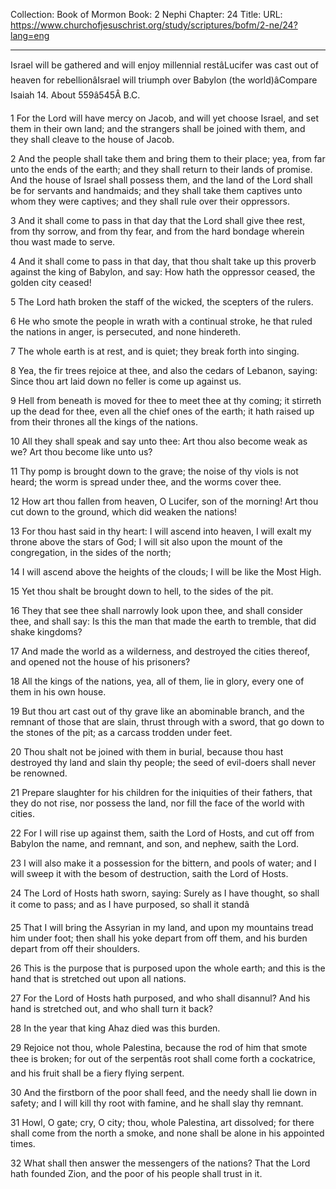Collection: Book of Mormon
Book: 2 Nephi
Chapter: 24
Title: 
URL: https://www.churchofjesuschrist.org/study/scriptures/bofm/2-ne/24?lang=eng

---

Israel will be gathered and will enjoy millennial restâLucifer was cast out of heaven for rebellionâIsrael will triumph over Babylon (the world)âCompare Isaiah 14. About 559â545Â B.C.

1 For the Lord will have mercy on Jacob, and will yet choose Israel, and set them in their own land; and the strangers shall be joined with them, and they shall cleave to the house of Jacob.

2 And the people shall take them and bring them to their place; yea, from far unto the ends of the earth; and they shall return to their lands of promise. And the house of Israel shall possess them, and the land of the Lord shall be for servants and handmaids; and they shall take them captives unto whom they were captives; and they shall rule over their oppressors.

3 And it shall come to pass in that day that the Lord shall give thee rest, from thy sorrow, and from thy fear, and from the hard bondage wherein thou wast made to serve.

4 And it shall come to pass in that day, that thou shalt take up this proverb against the king of Babylon, and say: How hath the oppressor ceased, the golden city ceased!

5 The Lord hath broken the staff of the wicked, the scepters of the rulers.

6 He who smote the people in wrath with a continual stroke, he that ruled the nations in anger, is persecuted, and none hindereth.

7 The whole earth is at rest, and is quiet; they break forth into singing.

8 Yea, the fir trees rejoice at thee, and also the cedars of Lebanon, saying: Since thou art laid down no feller is come up against us.

9 Hell from beneath is moved for thee to meet thee at thy coming; it stirreth up the dead for thee, even all the chief ones of the earth; it hath raised up from their thrones all the kings of the nations.

10 All they shall speak and say unto thee: Art thou also become weak as we? Art thou become like unto us?

11 Thy pomp is brought down to the grave; the noise of thy viols is not heard; the worm is spread under thee, and the worms cover thee.

12 How art thou fallen from heaven, O Lucifer, son of the morning! Art thou cut down to the ground, which did weaken the nations!

13 For thou hast said in thy heart: I will ascend into heaven, I will exalt my throne above the stars of God; I will sit also upon the mount of the congregation, in the sides of the north;

14 I will ascend above the heights of the clouds; I will be like the Most High.

15 Yet thou shalt be brought down to hell, to the sides of the pit.

16 They that see thee shall narrowly look upon thee, and shall consider thee, and shall say: Is this the man that made the earth to tremble, that did shake kingdoms?

17 And made the world as a wilderness, and destroyed the cities thereof, and opened not the house of his prisoners?

18 All the kings of the nations, yea, all of them, lie in glory, every one of them in his own house.

19 But thou art cast out of thy grave like an abominable branch, and the remnant of those that are slain, thrust through with a sword, that go down to the stones of the pit; as a carcass trodden under feet.

20 Thou shalt not be joined with them in burial, because thou hast destroyed thy land and slain thy people; the seed of evil-doers shall never be renowned.

21 Prepare slaughter for his children for the iniquities of their fathers, that they do not rise, nor possess the land, nor fill the face of the world with cities.

22 For I will rise up against them, saith the Lord of Hosts, and cut off from Babylon the name, and remnant, and son, and nephew, saith the Lord.

23 I will also make it a possession for the bittern, and pools of water; and I will sweep it with the besom of destruction, saith the Lord of Hosts.

24 The Lord of Hosts hath sworn, saying: Surely as I have thought, so shall it come to pass; and as I have purposed, so shall it standâ

25 That I will bring the Assyrian in my land, and upon my mountains tread him under foot; then shall his yoke depart from off them, and his burden depart from off their shoulders.

26 This is the purpose that is purposed upon the whole earth; and this is the hand that is stretched out upon all nations.

27 For the Lord of Hosts hath purposed, and who shall disannul? And his hand is stretched out, and who shall turn it back?

28 In the year that king Ahaz died was this burden.

29 Rejoice not thou, whole Palestina, because the rod of him that smote thee is broken; for out of the serpentâs root shall come forth a cockatrice, and his fruit shall be a fiery flying serpent.

30 And the firstborn of the poor shall feed, and the needy shall lie down in safety; and I will kill thy root with famine, and he shall slay thy remnant.

31 Howl, O gate; cry, O city; thou, whole Palestina, art dissolved; for there shall come from the north a smoke, and none shall be alone in his appointed times.

32 What shall then answer the messengers of the nations? That the Lord hath founded Zion, and the poor of his people shall trust in it.
